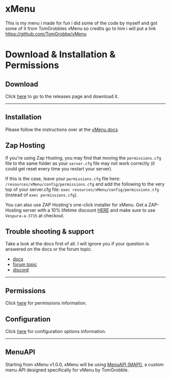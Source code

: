 # xMenu
This is my menu i made for fun i did some of the code by myself and got some of it from TomGrobbles vMenu so credits go to him i will put a link
https://github.com/TomGrobbe/vMenu

# Download & Installation & Permissions

## Download

Click [here](https://github.com/TomGrobbe/vMenu/releases) to go to the releases page and download it.

--------

## Installation
Please follow the instructions over at the [vMenu docs](https://docs.vespura.com/vmenu/installation)

## Zap Hosting
If you're using Zap Hosting, you may find that moving the `permissions.cfg` file to the same folder as your `server.cfg` file may not work correctly (it could get reset every time you restart your server).

If this is the case, leave your `permissions.cfg` file here: `/resources/xMenu/config/permissions.cfg` and add the following to the very top of your server.cfg file: `exec resources/xMenu/config/permissions.cfg` (instead of `exec permissions.cfg`).

You can also use ZAP Hosting's one-click installer for xMenu. Get a ZAP-Hosting server with a 10% lifetime discount [HERE](https://zap-hosting.com/vespura) and make sure to use `Vespura-a-3715` at checkout.

## Trouble shooting & support
Take a look at the docs first of all. I will ignore you if your question is answered on the docs or the forum topic.

- [docs](https://docs.vespura.com/vmenu/)
- [forum topic](https://vespura.com/vmenu)
- [discord](https://vespura.com/discord)


--------

## Permissions 
Click [here](https://docs.vespura.com/vmenu/permissions-ref) for permissions information.

## Configuration
Click [here](https://docs.vespura.com/vmenu/configuration) for configuration options information.


--------


## MenuAPI
Starting from xMenu v1.0.0, xMenu will be using [MenuAPI (MAPI)](https://github.com/TomGrobbe/MenuAPI), a custom menu API designed specifically for vMenu by TomGrobble.
